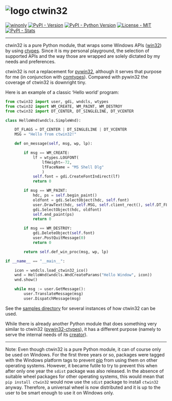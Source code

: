 # ![logo](https://raw.githubusercontent.com/RoccoMatano/ctwin32/master/doc/images/ctwin32.ico) ctwin32

[![winonly](https://img.shields.io/badge/Windows-0078D6?style=plastic&logo=windows)](.)
[![PyPI - Version](https://img.shields.io/pypi/v/ctwin32.svg)](https://pypi.org/project/ctwin32)
[![PyPI - Python Version](https://img.shields.io/pypi/pyversions/ctwin32.svg)](https://pypi.org/project/ctwin32)
[![License - MIT](https://img.shields.io/badge/license-MIT-green)](https://spdx.org/licenses/MIT.html)
[![PyPI - Stats](https://img.shields.io/pypi/dm/ctwin32)](https://pypistats.org/packages/ctwin32)

-----

ctwin32 is a pure Python module, that wraps some Windows APIs ([win32](
https://learn.microsoft.com/en-us/windows/win32/api/)) by using
[ctypes](https://docs.python.org/3/library/ctypes.html). Since it is my personal
playground, the selection of supported APIs and the way those are wrapped are
solely dictated by my needs and preferences.

ctwin32 is not a replacement for
[pywin32](https://pypi.org/project/pywin32/), although it serves that purpose
for me (in conjunction with [comtypes](https://pypi.org/project/comtypes/)).
Compared with pywin32 the coverage of ctwin32 is downright tiny.

Here is an example of a classic ‘Hello world’ program:
```python
from ctwin32 import user, gdi, wndcls, wtypes
from ctwin32 import WM_CREATE, WM_PAINT, WM_DESTROY
from ctwin32 import DT_CENTER, DT_SINGLELINE, DT_VCENTER

class HelloWnd(wndcls.SimpleWnd):

    DT_FLAGS = DT_CENTER | DT_SINGLELINE | DT_VCENTER
    MSG = "Hello from ctwin32!"

    def on_message(self, msg, wp, lp):

        if msg == WM_CREATE:
            lf = wtypes.LOGFONT(
                lfHeight=-72,
                lfFaceName = "MS Shell Dlg"
                )
            self.font = gdi.CreateFontIndirect(lf)
            return 0

        if msg == WM_PAINT:
            hdc, ps = self.begin_paint()
            oldfont = gdi.SelectObject(hdc, self.font)
            user.DrawText(hdc, self.MSG, self.client_rect(), self.DT_FLAGS)
            gdi.SelectObject(hdc, oldfont)
            self.end_paint(ps)
            return 0

        if msg == WM_DESTROY:
            gdi.DeleteObject(self.font)
            user.PostQuitMessage(0)
            return 0

        return self.def_win_proc(msg, wp, lp)

if __name__ == "__main__":

    icon = wndcls.load_ctwin32_ico()
    wnd = HelloWnd(wndcls.WndCreateParams("Hello Window", icon))
    wnd.show()

    while msg := user.GetMessage():
        user.TranslateMessage(msg)
        user.DispatchMessage(msg)
```

See the
[samples directory](https://github.com/RoccoMatano/ctwin32/tree/master/samples)
for several instances of how ctwin32 can be used.

While there is already another Python module that does something very similar
to ctwin32 ([pywin32-ctypes](https://github.com/enthought/pywin32-ctypes)),
it has a different purpose (namely to serve the internal needs of its
[creator](https://www.enthought.com/)).

-----

Note: Even though ctwin32 is a pure Python module, it can of course only be used
on Windows. For the first three years or so, packages were tagged with the
Windows platform tags to prevent
[pip](https://packaging.python.org/tutorials/installing-packages/) from using
them on other operating systems. However, it became futile to try to prevent
this when after only one year the `sdist` package was also released. In the
absence of suitable wheel packages for other operating systems, this would mean
that `pip install ctwin32` would now use the `sdist` package to install
`ctwin32` anyway. Therefore, a universal wheel is now distributed and it is
up to the user to be smart enough to use it on Windows only.
